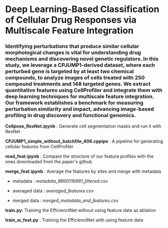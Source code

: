 # Deep Learning-Based Classification of Cellular Drug Responses via Multiscale Feature Integration

### Identifying perturbations that produce similar cellular morphological changes is vital for understanding drug mechanisms and discovering novel genetic regulators. In this study, we leverage a CPJUMP1-derived dataset, where each perturbed gene is targeted by at least two chemical compounds, to analyze images of cells treated with 250 compound treatments and 148 targeted genes. We extract quantitative features using CellProfiler and integrate them with deep learning techniques for multiscale feature integration. Our framework establishes a benchmark for measuring perturbation similarity and impact, advancing image-based profiling in drug discovery and functional genomics.

**Cellpose_ResNet.ipynb** : Generate cell segmentation masks and run it with ResNet

**CPJUMP1_simple_without_batchfile_406.cppipe** : A pipeline for generating cellular features from CellProfiler

**read_feat.ipynb** : Compare the structure of our feature profiles with the ones downloaded from the paper's github

**merge_feat.ipynb** : Average the features by sites and merge with metadata

  * metadata : *metadata_BR00116991_filtered.csv*
  
  * averaged data : *averaged_features.csv*
  
  * merged data : *merged_metadata_and_features.csv*
  
**train.py**: Training the EfficienctNet without using feature data as ablation

**train_w_feat.py** : Training the EfficienctNet with using feature data

